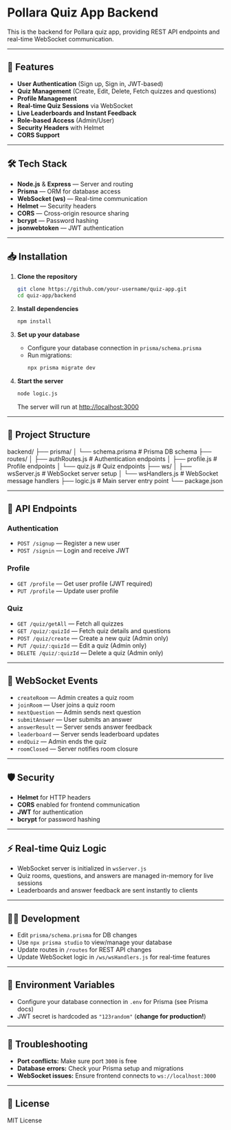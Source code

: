 # Pollara Quiz App Backend

This is the backend for Pollara quiz app, providing REST API endpoints and real-time WebSocket communication.

---

## 🚀 Features

- **User Authentication** (Sign up, Sign in, JWT-based)
- **Quiz Management** (Create, Edit, Delete, Fetch quizzes and questions)
- **Profile Management**
- **Real-time Quiz Sessions** via WebSocket
- **Live Leaderboards and Instant Feedback**
- **Role-based Access** (Admin/User)
- **Security Headers** with Helmet
- **CORS Support**

---

## 🛠️ Tech Stack

- **Node.js** & **Express** — Server and routing
- **Prisma** — ORM for database access
- **WebSocket (ws)** — Real-time communication
- **Helmet** — Security headers
- **CORS** — Cross-origin resource sharing
- **bcrypt** — Password hashing
- **jsonwebtoken** — JWT authentication

---

## 📥 Installation

1. **Clone the repository**

   ```bash
   git clone https://github.com/your-username/quiz-app.git
   cd quiz-app/backend
   ```

2. **Install dependencies**

   ```bash
   npm install
   ```

3. **Set up your database**

   - Configure your database connection in `prisma/schema.prisma`
   - Run migrations:
     ```bash
     npx prisma migrate dev
     ```

4. **Start the server**

   ```bash
   node logic.js
   ```

   The server will run at [http://localhost:3000](http://localhost:3000)

---

## 📂 Project Structure

backend/
├── prisma/
│ └── schema.prisma      # Prisma DB schema
├── routes/
│ ├── authRoutes.js      # Authentication endpoints
│ ├── profile.js         # Profile endpoints
│ └── quiz.js            # Quiz endpoints
├── ws/
│ ├── wsServer.js        # WebSocket server setup
│ └── wsHandlers.js      # WebSocket message handlers
├── logic.js             # Main server entry point
└── package.json

---

## 🔗 API Endpoints

### Authentication

- `POST /signup` — Register a new user
- `POST /signin` — Login and receive JWT

### Profile

- `GET /profile` — Get user profile (JWT required)
- `PUT /profile` — Update user profile

### Quiz

- `GET /quiz/getAll` — Fetch all quizzes
- `GET /quiz/:quizId` — Fetch quiz details and questions
- `POST /quiz/create` — Create a new quiz (Admin only)
- `PUT /quiz/:quizId` — Edit a quiz (Admin only)
- `DELETE /quiz/:quizId` — Delete a quiz (Admin only)

---

## 📡 WebSocket Events

- `createRoom` — Admin creates a quiz room
- `joinRoom` — User joins a quiz room
- `nextQuestion` — Admin sends next question
- `submitAnswer` — User submits an answer
- `answerResult` — Server sends answer feedback
- `leaderboard` — Server sends leaderboard updates
- `endQuiz` — Admin ends the quiz
- `roomClosed` — Server notifies room closure

---

## 🛡️ Security

- **Helmet** for HTTP headers
- **CORS** enabled for frontend communication
- **JWT** for authentication
- **bcrypt** for password hashing

---

## ⚡ Real-time Quiz Logic

- WebSocket server is initialized in `wsServer.js`
- Quiz rooms, questions, and answers are managed in-memory for live sessions
- Leaderboards and answer feedback are sent instantly to clients

---

## 👨‍💻 Development

- Edit `prisma/schema.prisma` for DB changes
- Use `npx prisma studio` to view/manage your database
- Update routes in `/routes` for REST API changes
- Update WebSocket logic in `/ws/wsHandlers.js` for real-time features

---

## 📄 Environment Variables

- Configure your database connection in `.env` for Prisma (see Prisma docs)
- JWT secret is hardcoded as `"123random"` (**change for production!**)

---

## 🐞 Troubleshooting

- **Port conflicts:** Make sure port `3000` is free
- **Database errors:** Check your Prisma setup and migrations
- **WebSocket issues:** Ensure frontend connects to `ws://localhost:3000`

---

## 📜 License

MIT License

